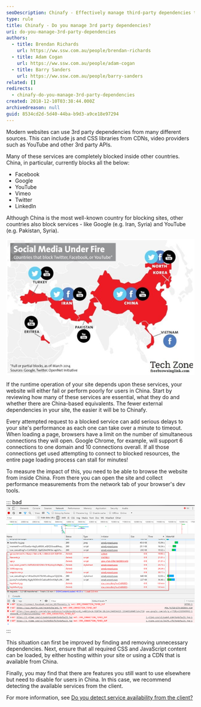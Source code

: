 ```yaml
---
seoDescription: Chinafy - Effectively manage third-party dependencies to ensure seamless website performance in China by removing unnecessary dependencies, hosting required CSS and JavaScript content locally or through a CDN available from China.
type: rule
title: Chinafy - Do you manage 3rd party dependencies?
uri: do-you-manage-3rd-party-dependencies
authors:
  - title: Brendan Richards
    url: https://ww.ssw.com.au/people/brendan-richards
  - title: Adam Cogan
    url: https://ww.ssw.com.au/people/adam-cogan
  - title: Barry Sanders
    url: https://ww.ssw.com.au/people/barry-sanders
related: []
redirects:
  - chinafy-do-you-manage-3rd-party-dependencies
created: 2018-12-10T03:38:44.000Z
archivedreason: null
guid: 8534cd2d-5d40-44ba-b9d3-a9ce18e97294
---
```


Modern websites can use 3rd party dependencies from many different sources. This can include js and CSS libraries from CDNs, video providers such as YouTube and other 3rd party APIs.

<!--endintro-->

Many of these services are completely blocked inside other countries. China, in particular, currently blocks all the below:

- Facebook
- Google
- YouTube
- Vimeo
- Twitter
- LinkedIn

Although China is the most well-known country for blocking sites, other countries also block services - like Google (e.g. Iran, Syria) and YouTube (e.g. Pakistan, Syria).

![Figure: Blocked sites](social-media-blocked.png)

If the runtime operation of your site depends upon these services, your website will either fail or perform poorly for users in China. Start by reviewing how many of these services are essential, what they do and whether there are China-based equivalents. The fewer external dependencies in your site, the easier it will be to Chinafy.

Every attempted request to a blocked service can add serious delays to your site's performance as each one can take over a minute to timeout. When loading a page, browsers have a limit on the number of simultaneous connections they will open. Google Chrome, for example, will support 6 connections to one domain and 10 connections overall. If all those connections get used attempting to connect to blocked resources, the entire page loading process can stall for minutes!

To measure the impact of this, you need to be able to browse the website from inside China. From there you can open the site and collect performance measurements from the network tab of your browser's dev tools.

::: bad
![Figure: Bad example - This browser in China was stalled attempting to load resources from Facebook, Google, and YouTube](BlockedDependencies.png)
:::

This situation can first be improved by finding and removing unnecessary dependencies. Next, ensure that all required CSS and JavaScript content can be loaded, by either hosting within your site or using a CDN that is available from China.

Finally, you may find that there are features you still want to use elsewhere but need to disable for users in China. In this case, we recommend detecting the available services from the client.

For more information, see [Do you detect service availability from the client?](/do-you-detect-service-availability-from-the-client)
